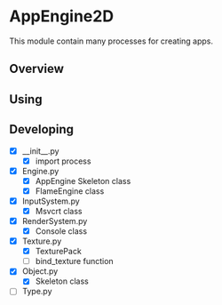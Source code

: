 # AppEngine2D
This module contain many processes for creating apps.

## Overview

## Using

## Developing
- [x] \_\_init__.py
  - [x] import process
- [x] Engine.py
  - [x] AppEngine Skeleton class
  - [x] FlameEngine class
- [x] InputSystem.py
  - [x] Msvcrt class
- [x] RenderSystem.py
  - [x] Console class
- [x] Texture.py
  - [x] TexturePack
  - [ ] bind_texture function
- [x] Object.py
  - [x] Skeleton class
- [ ] Type.py
